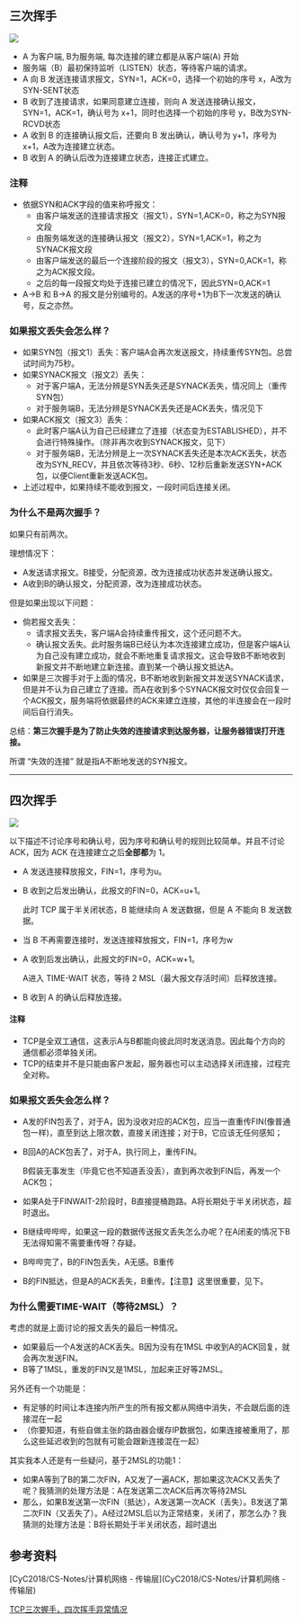

## 三次挥手

![](https://my-pic-bed-1302358960.cos.ap-nanjing.myqcloud.com/Blog/202011/15/%E4%B8%89%E6%AC%A1%E6%8F%A1%E6%89%8B.png)



- A 为客户端, B为服务端, 每次连接的建立都是从客户端(A) 开始
- 服务端（B）最初保持监听（LISTEN）状态，等待客户端的请求。
- A 向 B 发送连接请求报文，SYN=1，ACK=0，选择一个初始的序号 x，A改为SYN-SENT状态
- B 收到了连接请求，如果同意建立连接，则向 A 发送连接确认报文，SYN=1，ACK=1，确认号为 x+1，同时也选择一个初始的序号 y，B改为SYN-RCVD状态
- A 收到 B 的连接确认报文后，还要向 B 发出确认，确认号为 y+1，序号为 x+1，A改为连接建立状态。
- B 收到 A 的确认后改为连接建立状态，连接正式建立。



### 注释

- 依据SYN和ACK字段的值来称呼报文：
  - 由客户端发送的连接请求报文（报文1），SYN=1,ACK=0，称之为SYN报文段
  - 由服务端发送的连接确认报文（报文2），SYN=1,ACK=1，称之为SYNACK报文段
  - 由客户端发送的最后一个连接阶段的报文（报文3），SYN=0,ACK=1，称之为ACK报文段。
  - 之后的每一段报文均处于连接已建立的情况下，因此SYN=0,ACK=1
- A->B 和 B->A 的报文是分别编号的。A发送的序号+1为B下一次发送的确认号，反之亦然。

### 如果报文丢失会怎么样？

- 如果SYN包（报文1）丢失：客户端A会再次发送报文，持续重传SYN包。总尝试时间为75秒。
- 如果SYNACK报文（报文2）丢失：
  - 对于客户端A，无法分辨是SYN丢失还是SYNACK丢失，情况同上（重传SYN包）
  - 对于服务端B，无法分辨是SYNACK丢失还是ACK丢失，情况见下
- 如果ACK报文（报文3）丢失：
  - 此时客户端A认为自己已经建立了连接（状态变为ESTABLISHED），并不会进行特殊操作。（除非再次收到SYNACK报文，见下）
  - 对于服务端B，无法分辨是上一次SYNACK丢失还是本次ACK丢失，状态改为SYN_RECV，并且依次等待3秒、6秒、12秒后重新发送SYN+ACK包，以便Client重新发送ACK包。
- 上述过程中，如果持续不能收到报文，一段时间后连接关闭。



### 为什么不是两次握手？

如果只有前两次。

理想情况下：

- A发送请求报文。B接受，分配资源，改为连接成功状态并发送确认报文。
- A收到B的确认报文，分配资源，改为连接成功状态。

但是如果出现以下问题：

- 倘若报文丢失：
  - 请求报文丢失，客户端A会持续重传报文，这个还问题不大。
  - 确认报文丢失。此时服务端B已经认为本次连接建立成功，但是客户端A认为自己没有建立成功，就会不断地重复请求报文。这会导致B不断地收到新报文并不断地建立新连接。直到某一个确认报文抵达A。
- 如果是三次握手对于上面的情况，B不断地收到新报文并发送SYNACK请求，但是并不认为自己建立了连接。而A在收到多个SYNACK报文时仅仅会回复一个ACK报文，服务端将依据最终的ACK来建立连接，其他的半连接会在一段时间后自行消失。

总结：**第三次握手是为了防止失效的连接请求到达服务器，让服务器错误打开连接。**

所谓 “失效的连接” 就是指A不断地发送的SYN报文。



---



## 四次挥手

![](https://my-pic-bed-1302358960.cos.ap-nanjing.myqcloud.com/Blog/202011/15/%E5%9B%9B%E6%AC%A1%E6%8C%A5%E6%89%8B.jpg)



以下描述不讨论序号和确认号，因为序号和确认号的规则比较简单。并且不讨论 ACK，因为 ACK 在连接建立之后**全部都**为 1。

- A 发送连接释放报文，FIN=1，序号为u。

- B 收到之后发出确认，此报文的FIN=0，ACK=u+1。

  此时 TCP 属于半关闭状态，B 能继续向 A 发送数据，但是 A 不能向 B 发送数据。

- 当 B 不再需要连接时，发送连接释放报文，FIN=1，序号为w

- A 收到后发出确认，此报文的FIN=0，ACK=w+1。

  A进入 TIME-WAIT 状态，等待 2 MSL（最大报文存活时间）后释放连接。

- B 收到 A 的确认后释放连接。



#### 注释

- TCP是全双工通信，这表示A与B都能向彼此同时发送消息。因此每个方向的通信都必须单独关闭。
- TCP的结束并不是只能由客户发起，服务器也可以主动选择关闭连接，过程完全对称。

### 如果报文丢失会怎么样？

- A发的FIN包丢了，对于A，因为没收对应的ACK包，应当一直重传FIN(像普通包一样)，直至到达上限次数，直接关闭连接；对于B，它应该无任何感知；

- B回A的ACK包丢了，对于A，执行同上，重传FIN。

  B假装无事发生（毕竟它也不知道丢没丢），直到再次收到FIN后，再发一个ACK包；

- 如果A处于FINWAIT-2阶段时，B直接提桶跑路。A将长期处于半关闭状态，超时退出。

- B继续哔哔哔，如果这一段的数据传送报文丢失怎么办呢？在A闭麦的情况下B无法得知需不需要重传呀？存疑。

- B哔哔完了，B的FIN包丢失，A无感。B重传

- B的FIN抵达，但是A的ACK丢失，B重传。【注意】这里很重要，见下。

### 为什么需要TIME-WAIT（等待2MSL）？

考虑的就是上面讨论的报文丢失的最后一种情况。

- 如果最后一个A发送的ACK丢失。B因为没有在1MSL 中收到A的ACK回复，就会再次发送FIN。
- B等了1MSL，重发的FIN又是1MSL，加起来正好等2MSL。

另外还有一个功能是：

- 有足够的时间让本连接内所产生的所有报文都从网络中消失，不会跟后面的连接混在一起
- （你要知道，有些自做主张的路由器会缓存IP数据包，如果连接被重用了，那么这些延迟收到的包就有可能会跟新连接混在一起）



其实我本人还是有一些疑问，基于2MSL的功能1：

- 如果A等到了B的第二次FIN，A又发了一遍ACK，那如果这次ACK又丢失了呢？我猜测的处理方法是：A在发送第二次ACK后再次等待2MSL
- 那么，如果B发送第一次FIN（抵达），A发送第一次ACK（丢失）。B发送了第二次FIN（又丢失了）。A经过2MSL后以为正常结束，关闭了，那怎么办？我猜测的处理方法是：B将长期处于半关闭状态，超时退出



## 参考资料

[CyC2018/CS-Notes/计算机网络 - 传输层](CyC2018/CS-Notes/计算机网络 - 传输层)

[TCP三次握手，四次挥手异常情况](https://www.cnblogs.com/quehualin/p/10409607.html)